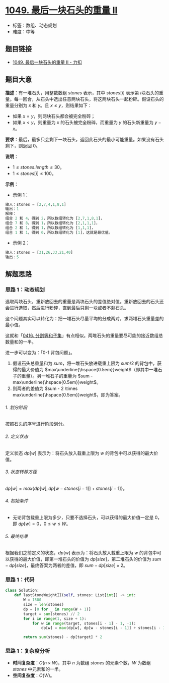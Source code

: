 # [1049. 最后一块石头的重量 II](https://leetcode.cn/problems/last-stone-weight-ii/)

- 标签：数组、动态规划
- 难度：中等

## 题目链接

- [1049. 最后一块石头的重量 II - 力扣](https://leetcode.cn/problems/last-stone-weight-ii/)

## 题目大意

**描述**：有一堆石头，用整数数组 $stones$ 表示，其中 $stones[i]$ 表示第 $i$​ 块石头的重量。每一回合，从石头中选出任意两块石头，将这两块石头一起粉碎。假设石头的重量分别为 $x$ 和 $y$。且 $x \le y$，则结果如下：

- 如果 $x = y$，则两块石头都会被完全粉碎；
- 如果 $x < y$，则重量为 $x$ 的石头被完全粉碎，而重量为 $y$ 的石头新重量为 $y - x$。

**要求**：最后，最多只会剩下一块石头，返回此石头的最小可能重量。如果没有石头剩下，则返回 $0$。

**说明**：

- $1 \le stones.length \le 30$。
- $1 \le stones[i] \le 100$。

**示例**：

- 示例 1：

```python
输入：stones = [2,7,4,1,8,1]
输出：1
解释：
组合 2 和 4，得到 2，所以数组转化为 [2,7,1,8,1]，
组合 7 和 8，得到 1，所以数组转化为 [2,1,1,1]，
组合 2 和 1，得到 1，所以数组转化为 [1,1,1]，
组合 1 和 1，得到 0，所以数组转化为 [1]，这就是最优值。
```

- 示例 2：

```python
输入：stones = [31,26,33,21,40]
输出：5
```

## 解题思路

### 思路 1：动态规划

选取两块石头，重新放回去的重量是两块石头的差值绝对值。重新放回去的石头还会进行选取，然后进行粉碎，直到最后只剩一块或者不剩石头。

这个问题其实可以转化为：把一堆石头尽量平均的分成两对，求两堆石头重量差的最小值。

这就和「[0416. 分割等和子集](https://leetcode.cn/problems/partition-equal-subset-sum/)」有点相似。两堆石头的重量要尽可能的接近数组总数量和的一半。

进一步可以变为：「0-1 背包问题」。

1. 假设石头总重量和为 $sum$，将一堆石头放进载重上限为 $sum / 2$ 的背包中，获得的最大价值为 $max\underline{\hspace{0.5em}}weight$（即其中一堆石子的重量）。另一堆石子的重量为 $sum - max\underline{\hspace{0.5em}}weight$。
2. 则两者的差值为 $sum - 2 \times max\underline{\hspace{0.5em}}weight$，即为答案。

###### 1. 划分阶段

按照石头的序号进行阶段划分。

###### 2. 定义状态

定义状态 $dp[w]$ 表示为：将石头放入载重上限为 $w$ 的背包中可以获得的最大价值。

###### 3. 状态转移方程

$dp[w] = max \lbrace dp[w], dp[w - stones[i - 1]] + stones[i - 1] \rbrace$。

###### 4. 初始条件

- 无论背包载重上限为多少，只要不选择石头，可以获得的最大价值一定是 $0$，即 $dp[w] = 0，0 \le w \le W$。

###### 5. 最终结果

根据我们之前定义的状态，$dp[w]$ 表示为：将石头放入载重上限为 $w$ 的背包中可以获得的最大价值，即第一堆石头的价值为 $dp[size]$，第二堆石头的价值为 $sum - dp[size]$，最终答案为两者的差值，即 $sum - dp[size] \times 2$。

### 思路 1：代码

```python
class Solution:
    def lastStoneWeightII(self, stones: List[int]) -> int:
        W = 1500
        size = len(stones)
        dp = [0 for _ in range(W + 1)]
        target = sum(stones) // 2
        for i in range(1, size + 1):
            for w in range(target, stones[i - 1] - 1, -1):
                dp[w] = max(dp[w], dp[w - stones[i - 1]] + stones[i - 1])

        return sum(stones) - dp[target] * 2
```

### 思路 1：复杂度分析

- **时间复杂度**：$O(n \times W)$，其中 $n$ 为数组 $stones$ 的元素个数，$W$ 为数组 $stones$ 中元素和的一半。
- **空间复杂度**：$O(W)$。
